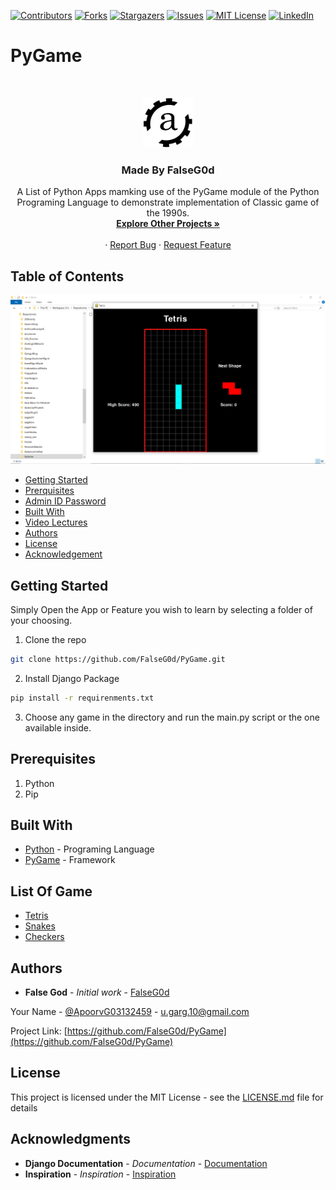 [![Contributors][contributors-shield]][contributors-url]
[![Forks][forks-shield]][forks-url]
[![Stargazers][stars-shield]][stars-url]
[![Issues][issues-shield]][issues-url]
[![MIT License][license-shield]][license-url]
[![LinkedIn][linkedin-shield]][linkedin-url]


# PyGame

<!-- PROJECT LOGO -->
<br />
<p align="center">
  <a href="http://apoorvgarg.herokuapp.com/">
    <img src="images/Logo.png" alt="Logo" width="80" height="80">
  </a>

  <h3 align="center">Made By FalseG0d</h3>

  <p align="center">
    A List of Python Apps mamking use of the PyGame module of the Python Programing Language to demonstrate implementation of Classic game of the 1990s.
    <br />
    <a href="https://github.com/FalseG0d?tab=repositories"><strong>Explore Other Projects »</strong></a>
    <br />
    <br />
    ·
    <a href="https://github.com/FalseG0d/PyGame/issues">Report Bug</a>
    ·
    <a href="https://github.com/FalseG0d/PyGame/issues">Request Feature</a>
  </p>
</p>


<!-- TABLE OF CONTENTS -->
## Table of Contents

![Product Name Screen Shot][product-screenshot]

* [Getting Started](#getting-started)
* [Prerquisites](#prerquisites)
* [Admin ID Password](#admin-id-password)
* [Built With](#built-with)
* [Video Lectures](#video-lectures)
* [Authors](#authors)
* [License](#license)
* [Acknowledgement](#acknowledgement)


## Getting Started

Simply Open the App or Feature you wish to learn by selecting a folder of your choosing.

1. Clone the repo

```sh
git clone https://github.com/FalseG0d/PyGame.git
```

2. Install Django Package

```sh
pip install -r requirenments.txt
```

3. Choose any game in the directory and run the main.py script or the one available inside.

## Prerequisites

1. Python
2. Pip


## Built With

* [Python](http://www.dropwizard.io/1.0.2/docs/) - Programing Language
* [PyGame](https://www.pygame.org/) - Framework

## List Of Game

* [Tetris](https://github.com/FalseG0d/PyGame/tree/master/Tetris)
* [Snakes](https://github.com/FalseG0d/PyGame/tree/master/Snakes)
* [Checkers](https://github.com/FalseG0d/PyGame/tree/master/Checkers)

## Authors

* **False God** - *Initial work* - [FalseG0d](https://github.com/FalseG0d)

Your Name - [@ApoorvG03132459](https://twitter.com/ApoorvG03132459) - u.garg.10@gmail.com

Project Link: [https://github.com/FalseG0d/PyGame](https://github.com/FalseG0d/PyGame)

## License

This project is licensed under the MIT License - see the [LICENSE.md](LICENSE.md) file for details

## Acknowledgments

* **Django Documentation** - *Documentation* - [Documentation](https://github.com/FalseG0d)
* **Inspiration** - *Inspiration* - [Inspiration](https://simpleisbetterthancomplex.com/)


<!-- MARKDOWN LINKS & IMAGES -->
<!-- https://www.markdownguide.org/basic-syntax/#reference-style-links -->
[contributors-shield]: https://img.shields.io/github/contributors/FalseG0d/PyGame.svg?style=flat-square
[contributors-url]: https://github.com/FalseG0d/PyGame/graphs/contributors
[forks-shield]: https://img.shields.io/github/forks/FalseG0d/PyGame.svg?style=flat-square
[forks-url]: https://github.com/FalseG0d/PyGame/network/members
[stars-shield]: https://img.shields.io/github/stars/FalseG0d/PyGame.svg?style=flat-square
[stars-url]: https://github.com/FalseG0d/PyGame/stargazers
[issues-shield]: https://img.shields.io/github/issues/FalseG0d/PyGame.svg?style=flat-square
[issues-url]: https://github.com/FalseG0d/PyGame/issues
[license-shield]: https://img.shields.io/github/license/FalseG0d/PyGame.svg?style=flat-square
[license-url]: https://github.com/FalseG0d/PyGame/blob/master/LICENSE.txt
[linkedin-shield]: https://img.shields.io/badge/-LinkedIn-black.svg?style=flat-square&logo=linkedin&colorB=555
[linkedin-url]: https://www.linkedin.com/in/apoorv-garg-137137171/
[product-screenshot]: images/programs.png
